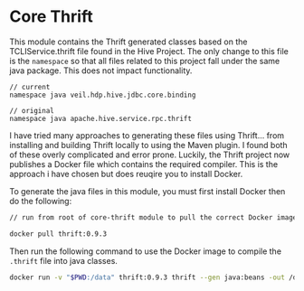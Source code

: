 # Core Thrift

This module contains the Thrift generated classes based on the TCLIService.thrift file found in the Hive Project.  The only change to this file is the `namespace` so that all files related to this project fall under the same java package.  This does not impact functionality.

```thrift
// current
namespace java veil.hdp.hive.jdbc.core.binding

// original
namespace java apache.hive.service.rpc.thrift
```

I have tried many approaches to generating these files using Thrift... from installing and building Thrift locally to using the Maven plugin.  I found both of these overly complicated and error prone.  Luckily, the Thrift project now publishes a Docker file which contains the required compiler.  This is the approach i have chosen but does reuqire you to install Docker.

To generate the java files in this module, you must first install Docker then do the following:

```bash
// run from root of core-thrift module to pull the correct Docker image

docker pull thrift:0.9.3
```
Then run the following command to use the Docker image to compile the `.thrift` file into java classes.


```bash
docker run -v "$PWD:/data" thrift:0.9.3 thrift --gen java:beans -out /data/src/main/java /data/src/main/resources/TCLIService.thrift
```
